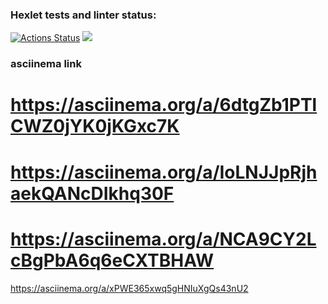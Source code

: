 ### Hexlet tests and linter status:
[![Actions Status](https://github.com/gorshkovga/python-project-lvl1/workflows/hexlet-check/badge.svg)](https://github.com/gorshkovga/python-project-lvl1/actions)
<a href="https://codeclimate.com/github/gorshkovga/python-project-lvl1/maintainability"><img src="https://api.codeclimate.com/v1/badges/04dd0f3cea288fddeda7/maintainability" /></a>

### asciinema link
# https://asciinema.org/a/6dtgZb1PTlCWZ0jYK0jKGxc7K
# https://asciinema.org/a/IoLNJJpRjhaekQANcDIkhq30F
# https://asciinema.org/a/NCA9CY2LcBgPbA6q6eCXTBHAW

https://asciinema.org/a/xPWE365xwq5gHNIuXgQs43nU2
